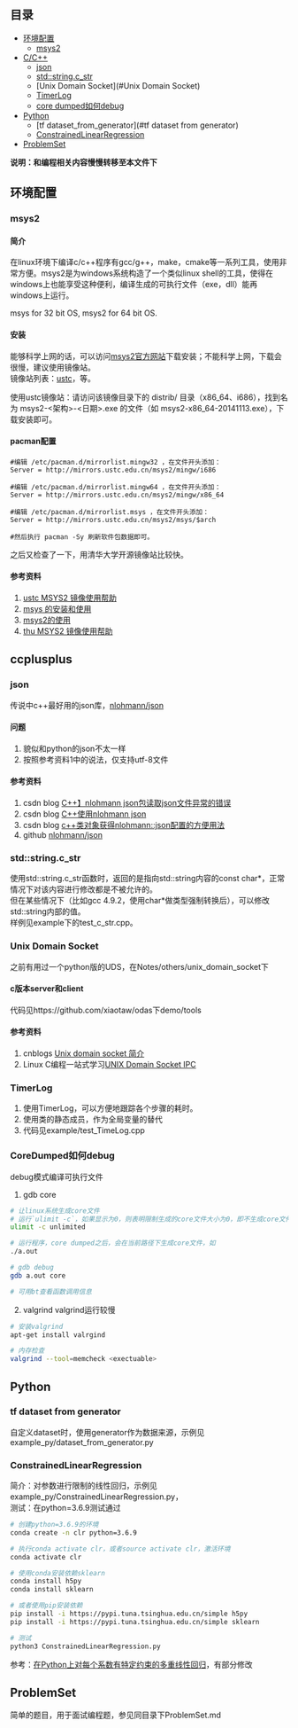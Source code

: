 ## 目录
* [环境配置](#环境配置)
  * [msys2](#msys2)
* [C/C++](#ccplusplus)
  * [json](#json)
  * [std::string.c_str](#std::string.c_str)
  * [Unix Domain Socket](#Unix Domain Socket)
  * [TimerLog](#TimerLog)
  * [core dumped如何debug](CoreDumped如何debug)
* [Python](#Python)
  * [tf dataset_from_generator](#tf dataset from generator)
  * [ConstrainedLinearRegression](#ConstrainedLinearRegression.py)
* [ProblemSet](#ProblemSet)

**说明：和编程相关内容慢慢转移至本文件下**

## 环境配置
### msys2
#### 简介
在linux环境下编译c/c++程序有gcc/g++，make，cmake等一系列工具，使用非常方便。msys2是为windows系统构造了一个类似linux shell的工具，使得在windows上也能享受这种便利，编译生成的可执行文件（exe，dll）能再windows上运行。

msys for 32 bit OS, msys2 for 64 bit OS.

#### 安装 
能够科学上网的话，可以访问[msys2官方网站](www.msys2.org)下载安装；不能科学上网，下载会很慢，建议使用镜像站。  
镜像站列表：[ustc](https://lug.ustc.edu.cn/wiki/mirrors/help/msys2)，等。  

使用ustc镜像站：请访问该镜像目录下的 distrib/ 目录（x86_64、i686），找到名为 msys2-<架构>-<日期>.exe 的文件（如 msys2-x86_64-20141113.exe），下载安装即可。

#### pacman配置
```vim
#编辑 /etc/pacman.d/mirrorlist.mingw32 ，在文件开头添加：
Server = http://mirrors.ustc.edu.cn/msys2/mingw/i686

#编辑 /etc/pacman.d/mirrorlist.mingw64 ，在文件开头添加：
Server = http://mirrors.ustc.edu.cn/msys2/mingw/x86_64

#编辑 /etc/pacman.d/mirrorlist.msys ，在文件开头添加：
Server = http://mirrors.ustc.edu.cn/msys2/msys/$arch

#然后执行 pacman -Sy 刷新软件包数据即可。
```

之后又检查了一下，用清华大学开源镜像站比较快。

#### 参考资料
1. [ustc MSYS2 镜像使用帮助](https://lug.ustc.edu.cn/wiki/mirrors/help/msys2)  
2. [msys 的安装和使用](https://blog.csdn.net/brooknew/article/details/86472420)  
3. [msys2的使用](https://blog.csdn.net/ldpxxx/article/details/87977089)  
4. [thu MSYS2 镜像使用帮助](https://mirror.tuna.tsinghua.edu.cn/help/msys2/)


## ccplusplus
### json
传说中c++最好用的json库，[nlohmann/json](https://github.com/nlohmann/json)

#### 问题
1. 貌似和python的json不太一样  
2. 按照参考资料1中的说法，仅支持utf-8文件

#### 参考资料
1. csdn blog [C++】nlohmann json包读取json文件异常的错误](https://blog.csdn.net/kuyu05/article/details/88561319?depth_1-utm_source=distribute.pc_relevant.none-task&utm_source=distribute.pc_relevant.none-task)
2. csdn blog [C++使用nlohmann json](https://blog.csdn.net/wphkadn/article/details/97417700)
3. csdn blog [c++类对象获得nlohmann::json配置的方便用法](https://blog.csdn.net/hongmaodaxia/article/details/95731211?depth_1-utm_source=distribute.pc_relevant.none-task&utm_source=distribute.pc_relevant.none-task)
4. github [nlohmann/json](https://github.com/nlohmann/json)


### std::string.c_str
使用std::string.c_str函数时，返回的是指向std::string内容的const char*，正常情况下对该内容进行修改都是不被允许的。  
但在某些情况下（比如gcc 4.9.2，使用char*做类型强制转换后），可以修改std::string内部的值。  
样例见example下的test_c_str.cpp。  


### Unix Domain Socket
之前有用过一个python版的UDS，在Notes/others/unix_domain_socket下

#### c版本server和client
代码见https://github.com/xiaotaw/odas下demo/tools

#### 参考资料
1. cnblogs [Unix domain socket 简介](https://www.cnblogs.com/sparkdev/p/8359028.html)
2. Linux C编程一站式学习[UNIX Domain Socket IPC](http://docs.linuxtone.org/ebooks/C&CPP/c/ch37s04.html)


### TimerLog
1. 使用TimerLog，可以方便地跟踪各个步骤的耗时。
2. 使用类的静态成员，作为全局变量的替代
3. 代码见example/test_TimeLog.cpp

### CoreDumped如何debug
debug模式编译可执行文件   
1. gdb <executable> core
```bash
# 让linux系统生成core文件
# 运行`ulimit -c`，如果显示为0，则表明限制生成的core文件大小为0，即不生成core文件
ulimit -c unlimited

# 运行程序，core dumped之后，会在当前路径下生成core文件，如
./a.out

# gdb debug
gdb a.out core

# 可用bt查看函数调用信息
```

2. valgrind
valgrind运行较慢
```bash
# 安装valgrind
apt-get install valrgind

# 内存检查
valgrind --tool=memcheck <exectuable> 
```

## Python
### tf dataset from generator
自定义dataset时，使用generator作为数据来源，示例见example_py/dataset_from_generator.py
### ConstrainedLinearRegression
简介：对参数进行限制的线性回归，示例见example_py/ConstrainedLinearRegression.py，   
测试：在python=3.6.9测试通过
```bash
# 创建python=3.6.9的环境
conda create -n clr python=3.6.9

# 执行conda activate clr，或者source activate clr，激活环境
conda activate clr

# 使用conda安装依赖sklearn
conda install h5py
conda install sklearn

# 或者使用pip安装依赖
pip install -i https://pypi.tuna.tsinghua.edu.cn/simple h5py
pip install -i https://pypi.tuna.tsinghua.edu.cn/simple sklearn

# 测试
python3 ConstrainedLinearRegression.py
```
参考：[在Python上对每个系数有特定约束的多重线性回归](#https://www.pythonheidong.com/blog/article/166247/3ee8b193fa41e202a3e1/)，有部分修改  





## ProblemSet
简单的题目，用于面试编程题，参见同目录下ProblemSet.md
